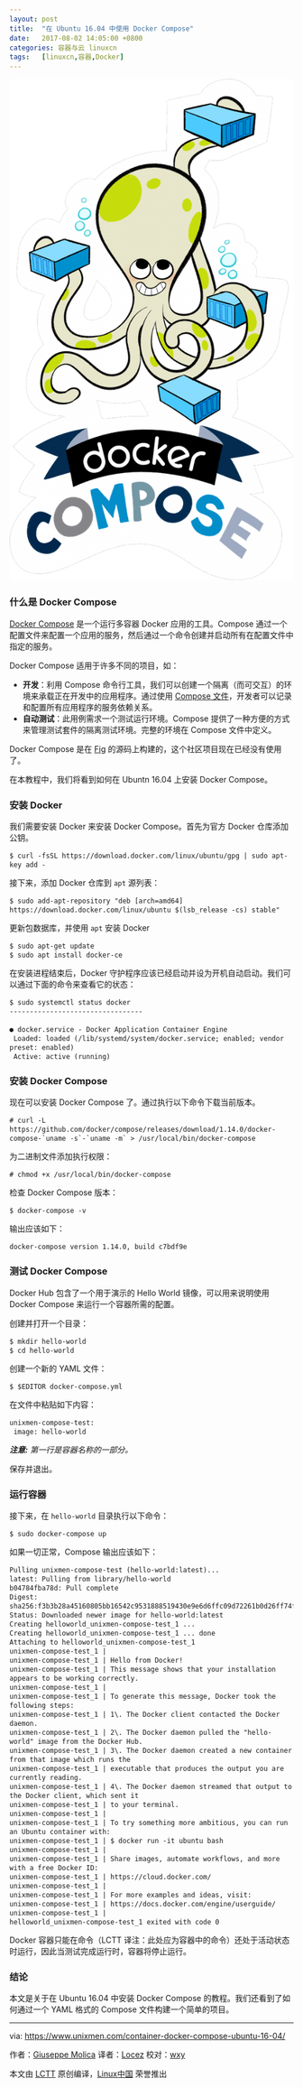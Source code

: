 ```yaml
---
layout: post
title:	"在 Ubuntu 16.04 中使用 Docker Compose"
date:	2017-08-02 14:05:00 +0800 
categories:	容器与云 linuxcn 
tags:	[linuxcn,容器,Docker]
---
```



![](/Asserts/Images/album/201708/02/140524jlue8l55rlerttnn.png)


### 什么是 Docker Compose


[Docker Compose](https://docs.docker.com/compose/overview/) 是一个运行多容器 Docker 应用的工具。Compose 通过一个配置文件来配置一个应用的服务，然后通过一个命令创建并启动所有在配置文件中指定的服务。


Docker Compose 适用于许多不同的项目，如：


* **开发**：利用 Compose 命令行工具，我们可以创建一个隔离（而可交互）的环境来承载正在开发中的应用程序。通过使用 [Compose 文件](https://docs.docker.com/compose/compose-file/)，开发者可以记录和配置所有应用程序的服务依赖关系。
* **自动测试**：此用例需求一个测试运行环境。Compose 提供了一种方便的方式来管理测试套件的隔离测试环境。完整的环境在 Compose 文件中定义。


Docker Compose 是在 [Fig](http://www.fig.sh/) 的源码上构建的，这个社区项目现在已经没有使用了。


在本教程中，我们将看到如何在 Ubuntn 16.04 上安装 Docker Compose。


### 安装 Docker


我们需要安装 Docker 来安装 Docker Compose。首先为官方 Docker 仓库添加公钥。



```
$ curl -fsSL https://download.docker.com/linux/ubuntu/gpg | sudo apt-key add -

```

接下来，添加 Docker 仓库到 `apt` 源列表：



```
$ sudo add-apt-repository "deb [arch=amd64] https://download.docker.com/linux/ubuntu $(lsb_release -cs) stable"

```

更新包数据库，并使用 `apt` 安装 Docker



```
$ sudo apt-get update
$ sudo apt install docker-ce

```

在安装进程结束后，Docker 守护程序应该已经启动并设为开机自动启动。我们可以通过下面的命令来查看它的状态：



```
$ sudo systemctl status docker
---------------------------------

● docker.service - Docker Application Container Engine
 Loaded: loaded (/lib/systemd/system/docker.service; enabled; vendor preset: enabled)
 Active: active (running) 

```

### 安装 Docker Compose


现在可以安装 Docker Compose 了。通过执行以下命令下载当前版本。



```
# curl -L https://github.com/docker/compose/releases/download/1.14.0/docker-compose-`uname -s`-`uname -m` > /usr/local/bin/docker-compose

```

为二进制文件添加执行权限：



```
# chmod +x /usr/local/bin/docker-compose

```

检查 Docker Compose 版本：



```
$ docker-compose -v

```

输出应该如下：



```
docker-compose version 1.14.0, build c7bdf9e

```

### 测试 Docker Compose


Docker Hub 包含了一个用于演示的 Hello World 镜像，可以用来说明使用 Docker Compose 来运行一个容器所需的配置。


创建并打开一个目录：



```
$ mkdir hello-world
$ cd hello-world

```

创建一个新的 YAML 文件：



```
$ $EDITOR docker-compose.yml

```

在文件中粘贴如下内容：



```
unixmen-compose-test:
 image: hello-world

```

***注意:** 第一行是容器名称的一部分。*


保存并退出。


### 运行容器


接下来，在 `hello-world` 目录执行以下命令：



```
$ sudo docker-compose up

```

如果一切正常，Compose 输出应该如下：



```
Pulling unixmen-compose-test (hello-world:latest)...
latest: Pulling from library/hello-world
b04784fba78d: Pull complete
Digest: sha256:f3b3b28a45160805bb16542c9531888519430e9e6d6ffc09d72261b0d26ff74f
Status: Downloaded newer image for hello-world:latest
Creating helloworld_unixmen-compose-test_1 ... 
Creating helloworld_unixmen-compose-test_1 ... done
Attaching to helloworld_unixmen-compose-test_1
unixmen-compose-test_1 | 
unixmen-compose-test_1 | Hello from Docker!
unixmen-compose-test_1 | This message shows that your installation appears to be working correctly.
unixmen-compose-test_1 | 
unixmen-compose-test_1 | To generate this message, Docker took the following steps:
unixmen-compose-test_1 | 1\. The Docker client contacted the Docker daemon.
unixmen-compose-test_1 | 2\. The Docker daemon pulled the "hello-world" image from the Docker Hub.
unixmen-compose-test_1 | 3\. The Docker daemon created a new container from that image which runs the
unixmen-compose-test_1 | executable that produces the output you are currently reading.
unixmen-compose-test_1 | 4\. The Docker daemon streamed that output to the Docker client, which sent it
unixmen-compose-test_1 | to your terminal.
unixmen-compose-test_1 | 
unixmen-compose-test_1 | To try something more ambitious, you can run an Ubuntu container with:
unixmen-compose-test_1 | $ docker run -it ubuntu bash
unixmen-compose-test_1 | 
unixmen-compose-test_1 | Share images, automate workflows, and more with a free Docker ID:
unixmen-compose-test_1 | https://cloud.docker.com/
unixmen-compose-test_1 | 
unixmen-compose-test_1 | For more examples and ideas, visit:
unixmen-compose-test_1 | https://docs.docker.com/engine/userguide/
unixmen-compose-test_1 | 
helloworld_unixmen-compose-test_1 exited with code 0

```

Docker 容器只能在命令（LCTT 译注：此处应为容器中的命令）还处于活动状态时运行，因此当测试完成运行时，容器将停止运行。


### 结论


本文是关于在 Ubuntu 16.04 中安装 Docker Compose 的教程。我们还看到了如何通过一个 YAML 格式的 Compose 文件构建一个简单的项目。




---


via: <https://www.unixmen.com/container-docker-compose-ubuntu-16-04/>


作者：[Giuseppe Molica](https://www.unixmen.com/author/tutan/) 译者：[Locez](https://github.com/locez) 校对：[wxy](https://github.com/wxy)


本文由 [LCTT](https://github.com/LCTT/TranslateProject) 原创编译，[Linux中国](https://linux.cn/) 荣誉推出
